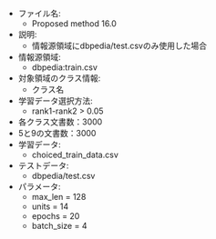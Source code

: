 - ファイル名:
    - Proposed method 16.0
- 説明:
    - 情報源領域にdbpedia/test.csvのみ使用した場合
- 情報源領域:
    <!-- - 20news:全文書 -->
    - dbpedia:train.csv
    <!-- - reuter:全文書 -->
    <!-- - yahootopic:train_pu_half_v0.txt, train_pu_half_v1.txt -->
- 対象領域のクラス情報:
    - クラス名
- 学習データ選択方法:
    - rank1-rank2 > 0.05
- 各クラス文書数：3000
- 5と9の文書数：3000
- 学習データ:
    - choiced_train_data.csv
    <!-- - yahootopic/train_pu_half_v1.txt -->
- テストデータ:
    - dbpedia/test.csv
    <!-- - yahootopic/test.txt -->
- パラメータ:
    - max_len = 128
    - units = 14
    - epochs = 20
    - batch_size = 4
